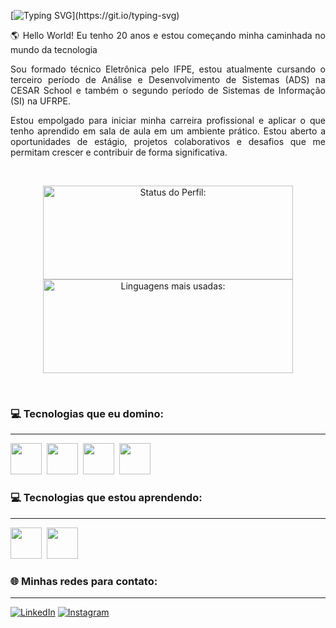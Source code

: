 [![Typing SVG](https://readme-typing-svg.demolab.com?font=Fira+Code&pause=1000&color=40E0D0&random=false&width=600&height=40&lines=Olá!+Meu+Nome+é+Hailton+Neto!;Eu+sou+um+programador+iniciante!)](https://git.io/typing-svg)

<p align="justify">🌎 Hello World! Eu tenho 20 anos e estou começando minha caminhada no mundo da tecnologia </p>

<p align="justify">Sou formado técnico Eletrônica pelo IFPE, estou atualmente cursando o terceiro período de Análise e Desenvolvimento de Sistemas (ADS) na CESAR School e também o segundo período de Sistemas de Informação (SI) na UFRPE.</p>

<p align="justify">Estou empolgado para iniciar minha carreira profissional e aplicar o que tenho aprendido em sala de aula em um ambiente prático. Estou aberto a oportunidades de estágio, projetos colaborativos e desafios que me permitam crescer e contribuir de forma significativa.</p>

<br>

<p align="center">
<img width="400px" height="150em" src="https://github-readme-stats.vercel.app/api?username=hailtonneto&show_icons=true&theme=white" alt="Status do Perfil:"/>
<img width="400px" height="150em" src="https://github-readme-stats.vercel.app/api/top-langs/?username=hailtonneto&layout=compact&theme=white" alt="Linguagens mais usadas:"/>
</p>

<br>

### 💻 Tecnologias que eu domino:

<hr>

<img src="https://cdn.jsdelivr.net/gh/devicons/devicon/icons/arduino/arduino-original.svg" width="50px"/>&nbsp;
<img src="https://cdn.jsdelivr.net/gh/devicons/devicon@latest/icons/cplusplus/cplusplus-original.svg" width="50px"/>&nbsp;
<img src="https://cdn.jsdelivr.net/gh/devicons/devicon/icons/javascript/javascript-original.svg" width="50px"/>&nbsp;
<img src="https://cdn.jsdelivr.net/gh/devicons/devicon/icons/python/python-original-wordmark.svg" width="50px"/>&nbsp;

### 💻 Tecnologias que estou aprendendo:

<hr>

<img src="https://cdn.jsdelivr.net/gh/devicons/devicon/icons/nodejs/nodejs-original.svg" width="50px"/>&nbsp;
<img src="https://cdn.jsdelivr.net/gh/devicons/devicon/icons/java/java-original.svg" width="50px"/>&nbsp;

### 🌐 Minhas redes para contato:

<hr>

[![LinkedIn](https://img.shields.io/badge/LinkedIn-0077B5?style=for-the-badge&logo=linkedin&logoColor=white)](www.linkedin.com/in/hailton-neto-2a81a1196) [![Instagram](https://img.shields.io/badge/Instagram-E4405F?style=for-the-badge&logo=instagram&logoColor=white)](https://www.instagram.com/_neto.melo/)
